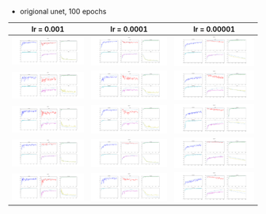 * origional unet, 100 epochs

lr = 0.001 | lr = 0.0001 | lr = 0.00001
------------ | ------------- | -------------
![val_n1](20200416_223905_normal_unet_Adam_e100_lr0.001/val_n1.svg) | ![val_n1](20200418_192904_normal_unet_Adam_e100_lr0.0001/val_n1.svg) |![val_n1](20200420_184537_normal_unet_e100_lr1e-05/val_n1.svg)
![val_n2](20200416_223905_normal_unet_Adam_e100_lr0.001/val_n2.svg) | ![val_n2](20200418_192904_normal_unet_Adam_e100_lr0.0001/val_n2.svg) |![val_n2](20200420_184537_normal_unet_e100_lr1e-05/val_n2.svg)
![val_n3](20200416_223905_normal_unet_Adam_e100_lr0.001/val_n3.svg) | ![val_n3](20200418_192904_normal_unet_Adam_e100_lr0.0001/val_n3.svg) |![val_n3](20200420_184537_normal_unet_e100_lr1e-05/val_n3.svg)
![val_n4](20200416_223905_normal_unet_Adam_e100_lr0.001/val_n4.svg) | ![val_n4](20200418_192904_normal_unet_Adam_e100_lr0.0001/val_n4.svg) |![val_n4](20200420_184537_normal_unet_e100_lr1e-05/val_n4.svg)
![val_n5](20200416_223905_normal_unet_Adam_e100_lr0.001/val_n5.svg) | ![val_n5](20200418_192904_normal_unet_Adam_e100_lr0.0001/val_n5.svg) |![val_n5](20200420_184537_normal_unet_e100_lr1e-05/val_n5.svg)
